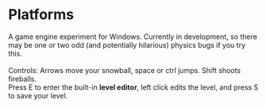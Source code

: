 Platforms
=========

A game engine experiment for Windows. Currently in development, so there may be one or two odd (and potentially hilarious) physics bugs if you try this.<br>
<br>
Controls: Arrows move your snowball, space or ctrl jumps. Shift shoots fireballs.<br>
Press E to enter the built-in <b>level editor</b>, left click edits the level, and press S to save your level.
<br>
